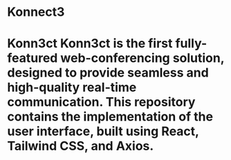 # Konnect3
# Konn3ct  **Konn3ct** is the first fully-featured web-conferencing solution, designed to provide seamless and high-quality real-time communication. This repository contains the implementation of the user interface, built using React, Tailwind CSS, and Axios.

